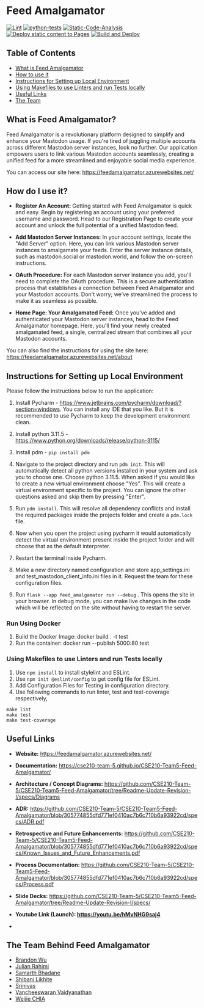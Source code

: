 # Feed Amalgamator

[![Lint](https://github.com/CSE210-Team-5/CSE210-Team5-Feed-Amalgamator/actions/workflows/lint.yml/badge.svg)](https://github.com/CSE210-Team-5/CSE210-Team5-Feed-Amalgamator/actions/workflows/lint.yml)
[![python-tests](https://github.com/CSE210-Team-5/CSE210-Team5-Feed-Amalgamator/actions/workflows/python-tests.yml/badge.svg)](https://github.com/CSE210-Team-5/CSE210-Team5-Feed-Amalgamator/actions/workflows/python-tests.yml)
[![Static-Code-Analysis](https://github.com/CSE210-Team-5/CSE210-Team5-Feed-Amalgamator/actions/workflows/static-analysis.yml/badge.svg)](https://github.com/CSE210-Team-5/CSE210-Team5-Feed-Amalgamator/actions/workflows/static-analysis.yml)
[![Deploy static content to Pages](https://github.com/CSE210-Team-5/CSE210-Team5-Feed-Amalgamator/actions/workflows/Documentation_Generator.yml/badge.svg)](https://github.com/CSE210-Team-5/CSE210-Team5-Feed-Amalgamator/actions/workflows/Documentation_Generator.yml)
[![Build and Deploy](https://github.com/CSE210-Team-5/CSE210-Team5-Feed-Amalgamator/actions/workflows/Deployment_Workflow.yml/badge.svg)](https://github.com/CSE210-Team-5/CSE210-Team5-Feed-Amalgamator/actions/workflows/Deployment_Workflow.yml)

## Table of Contents

- [What is Feed Amalgamator](README.md#what-is-feed-amalgamator)
- [How to use it](README.md#how-do-i-use-it)
- [Instructions for Setting up Local Environment](README.md#instructions-for-setting-up-local-environment)
- [Using Makefiles to use Linters and run Tests locally](README.md#using-makefiles-to-use-linters-and-run-tests-locally)
- [Useful Links](README.md#useful-links)
- [The Team](README.md#what-is-feed-amalgamator)

## What is Feed Amalgamator?

Feed Amalgamator is a revolutionary platform designed to simplify and enhance your Mastodon usage. If you're tired of juggling multiple accounts across different Mastodon server instances, look no further. Our application empowers users to link various Mastodon accounts seamlessly, creating a unified feed for a more streamlined and enjoyable social media experience.

You can access our site here: <https://feedamalgamator.azurewebsites.net/>

## How do I use it?

- **Register An Account:**
  Getting started with Feed Amalgamator is quick and easy. Begin by registering an account using your preferred username and password. Head to our Registration
  Page to create your account and unlock the full potential of a unified Mastodon feed.
  
- **Add Mastodon Server Instances:**
  In your account settings, locate the "Add Server" option. Here, you can link various Mastodon server instances to amalgamate your feeds. Enter the server
  instance details, such as mastodon.social or mastodon.world, and follow the on-screen instructions.

- **OAuth Procedure:**
  For each Mastodon server instance you add, you'll need to complete the OAuth procedure. This is a secure authentication process that establishes a connection
  between Feed Amalgamator and your Mastodon accounts. Don't worry; we've streamlined the process to make it as seamless as possible.
  
- **Home Page: Your Amalgamated Feed:**
  Once you've added and authenticated your Mastodon server instances, head to the Feed Amalgamator homepage. Here, you'll find your newly created amalgamated feed,
  a single, centralized stream that combines all your Mastodon accounts.

You can also find the instructions for using the site here: <https://feedamalgamator.azurewebsites.net/about>

## Instructions for Setting up Local Environment

Please follow the instructions below to run the application:

1. Install Pycharm - <https://www.jetbrains.com/pycharm/download/?section=windows>. You can install any IDE that you like. But it is recommended to use Pycharm to keep the development environment clean.

2. Install python 3.11.5 - <https://www.python.org/downloads/release/python-3115/>

3. Install pdm - `pip install pdm`

4. Navigate to the project directory and run `pdm init`. This will automatically detect all python versions installed in your system and ask you to choose one. Choose python 3.11.5. When asked if you would like to create a new virtual environment choose "Yes". This will create a virtual environment specific to the project. You can ignore the other questions asked and skip them by pressing "Enter".

5. Run `pdm install`. This will resolve all dependency conflicts and install the required packages inside the projects folder and create a `pdm.lock` file.

6. Now when you open the project using pycharm it would automatically detect the virtual environment present inside the project folder and will choose that as the default interpreter.

7. Restart the terminal inside Pycharm.

8. Make a new directory named configuration and store app_settings.ini and test_mastodon_client_info.ini files in it. Request the team for these configuration files.

9. Run `flask --app feed_amalgamator run --debug` . This opens the site in your browser. In debug mode, you can make live changes in the code which will be reflected on the site without having to restart the server.

### Run Using Docker

1. Build the Docker Image: docker build . -t test
2. Run the container: docker run --publish 5000:80 test

### Using Makefiles to use Linters and run Tests locally

1. Use `npm install` to install stylelint and ESLint.
2. Use `npm init @eslint/config` to get config file for ESLint.
3. Add Configuration Files for Testing in configuration directory.
4. Use following commands to run linter, test and test-coverage respectively,

`make lint`  
`make test`  
`make test-coverage`

## Useful Links

- **Website:** <https://feedamalgamator.azurewebsites.net/>

- **Documentation:** <https://cse210-team-5.github.io/CSE210-Team5-Feed-Amalgamator/>

- **Architecture / Concept Diagrams:** <https://github.com/CSE210-Team-5/CSE210-Team5-Feed-Amalgamator/tree/Readme-Update-Revision-I/specs/Diagrams>

- **ADR:** <https://github.com/CSE210-Team-5/CSE210-Team5-Feed-Amalgamator/blob/305774855dfd771ef0410ac7b6c710b6a93922cd/specs/ADR.pdf>

- **Retrospective and Future Enhancements:** <https://github.com/CSE210-Team-5/CSE210-Team5-Feed-Amalgamator/blob/305774855dfd771ef0410ac7b6c710b6a93922cd/specs/Known_Issues_and_Future_Enhancements.pdf>

- **Process Documentation:** <https://github.com/CSE210-Team-5/CSE210-Team5-Feed-Amalgamator/blob/305774855dfd771ef0410ac7b6c710b6a93922cd/specs/Process.pdf>

- **Slide Decks:** <https://github.com/CSE210-Team-5/CSE210-Team5-Feed-Amalgamator/tree/Readme-Update-Revision-I/specs/>

- **Youtube Link (Launch): https://youtu.be/hMvNHG9saj4**
- 
## The Team Behind Feed Amalgamator

- [Brandon Wu](https://github.com/bwu2018)
- [Julian Rahimi](https://github.com/ju-ra-96)
- [Samarth Bhadane](https://github.com/samarth9201)
- [Shibani Likhite](https://github.com/ShibaniL123)
- [Srinivas](https://github.com/srinivasraman18)
- [Vancheeswaran Vaidyanathan](https://github.com/vancheeswaran)
- [Weijie CHIA](https://github.com/Moomootank)
